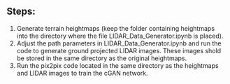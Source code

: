## Steps:

1. Generate terrain heightmaps (keep the folder containing heightmaps into the directory where the file LIDAR_Data_Generator.ipynb is placed).
2. Adjust the path parameters in LIDAR_Data_Generator.ipynb and run the code to generate ground projected LIDAR images. These images shold be stored in the same directory as the original heightmaps.
3. Run the pix2pix code located in the same directory as the heightmaps and LIDAR images to train the cGAN network.
